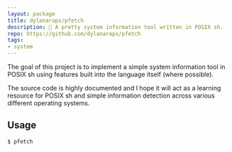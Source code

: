 ```yaml
---
layout: package
title: dylanaraps/pfetch
description: 🐧 A pretty system information tool written in POSIX sh.
repo: https://github.com/dylanaraps/pfetch
tags:
- system
---
```

 
The goal of this project is to implement a simple system information tool in POSIX sh using features built into the language itself (where possible).

The source code is highly documented and I hope it will act as a learning resource for POSIX sh and simple information detection across various different operating systems.

## Usage
 
	$ pfetch